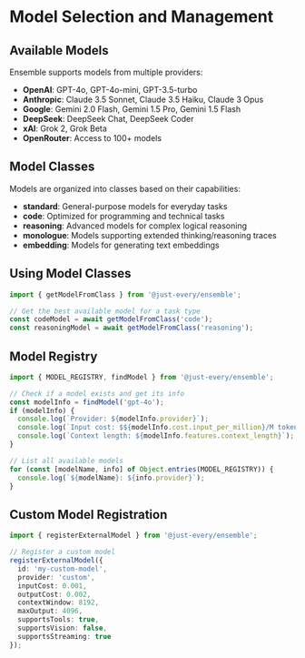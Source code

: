 # Model Selection and Management

## Available Models

Ensemble supports models from multiple providers:
- **OpenAI**: GPT-4o, GPT-4o-mini, GPT-3.5-turbo
- **Anthropic**: Claude 3.5 Sonnet, Claude 3.5 Haiku, Claude 3 Opus
- **Google**: Gemini 2.0 Flash, Gemini 1.5 Pro, Gemini 1.5 Flash
- **DeepSeek**: DeepSeek Chat, DeepSeek Coder
- **xAI**: Grok 2, Grok Beta
- **OpenRouter**: Access to 100+ models

## Model Classes

Models are organized into classes based on their capabilities:

- **standard**: General-purpose models for everyday tasks
- **code**: Optimized for programming and technical tasks
- **reasoning**: Advanced models for complex logical reasoning
- **monologue**: Models supporting extended thinking/reasoning traces
- **embedding**: Models for generating text embeddings

## Using Model Classes

```typescript
import { getModelFromClass } from '@just-every/ensemble';

// Get the best available model for a task type
const codeModel = await getModelFromClass('code');
const reasoningModel = await getModelFromClass('reasoning');
```

## Model Registry

```typescript
import { MODEL_REGISTRY, findModel } from '@just-every/ensemble';

// Check if a model exists and get its info
const modelInfo = findModel('gpt-4o');
if (modelInfo) {
  console.log(`Provider: ${modelInfo.provider}`);
  console.log(`Input cost: $${modelInfo.cost.input_per_million}/M tokens`);
  console.log(`Context length: ${modelInfo.features.context_length}`);
}

// List all available models
for (const [modelName, info] of Object.entries(MODEL_REGISTRY)) {
  console.log(`${modelName}: ${info.provider}`);
}
```

## Custom Model Registration

```typescript
import { registerExternalModel } from '@just-every/ensemble';

// Register a custom model
registerExternalModel({
  id: 'my-custom-model',
  provider: 'custom',
  inputCost: 0.001,
  outputCost: 0.002,
  contextWindow: 8192,
  maxOutput: 4096,
  supportsTools: true,
  supportsVision: false,
  supportsStreaming: true
});
```